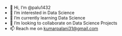 - 👋 Hi, I’m @palu1432
- 👀 I’m interested in Data Science
- 🌱 I’m currently learning Data Science
- 💞️ I’m looking to collaborate on Data Science Projects
- 📫 Reach me on kumarpalani31@gmail.com

<!---
palu1432/palu1432 is a ✨ special ✨ repository because its `README.md` (this file) appears on your GitHub profile.
You can click the Preview link to take a look at your changes.
--->
